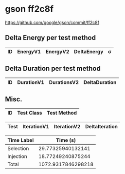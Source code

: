 # gson ff2c8f


https://github.com/google/gson/commit/ff2c8f



## Delta Energy per test method


| ID | EnergyV1 | EnergyV2 | DeltaEnergy | σ |
| --- | --- | --- | --- | --- |

## Delta Duration per test method


| ID | DurationV1 | DurationsV2 | DeltaDuration |
| --- | --- | --- | --- |

## Misc.

| ID | Test Class | Test Method |
| --- | --- | --- |




| Test | IterationV1 | IterationV2 | DeltaIteration |
| --- | --- | --- | --- |



| Time Label | Time (s) |
| --- | --- |
| Selection | 29.77325940132141 |
| Injection | 18.77249240875244 |
| Total | 1072.9317846298218 |


